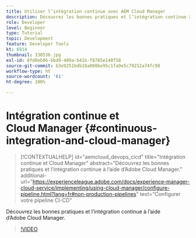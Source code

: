 ```yaml
---
title: Utiliser l’intégration continue avec AEM Cloud Manager
description: Découvrez les bonnes pratiques et lʼintégration continue à lʼaide dʼAdobe Cloud Manager.
role: Developer
level: Beginner
type: Tutorial
topic: Development
feature: Developer Tools
kt: 6914
thumbnail: 330536.jpg
exl-id: 8fd8eb06-bbd9-489a-b41b-f8785e140f58
source-git-commit: b3e9251bdb18a008be95c1fa9e5c79252a74fc98
workflow-type: ht
source-wordcount: '61'
ht-degree: 100%

---
```


# Intégration continue et Cloud Manager {#continuous-integration-and-cloud-manager}

>[!CONTEXTUALHELP]
>id="aemcloud_devops_cicd"
>title="Intégration continue et Cloud Manager"
>abstract="Découvrez les bonnes pratiques et lʼintégration continue à lʼaide dʼAdobe Cloud Manager."
>additional-url="https://experienceleague.adobe.com/docs/experience-manager-cloud-service/implementing/using-cloud-manager/configure-pipeline.html?lang=fr#non-production-pipelines" text="Configurer votre pipeline CI-CD"

Découvrez les bonnes pratiques et lʼintégration continue à lʼaide dʼAdobe Cloud Manager.

>[!VIDEO](https://video.tv.adobe.com/v/330536?quality=12&learn=on)
